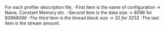 For each profiler description file, 
-First item is the name of configuration -> Naive, Constant Memory etc.
-Second item is the data size -> 8096 for 8096*8096
-The third item is the thread block size -> 32 for 32*32
-The last item is the stream amount.
